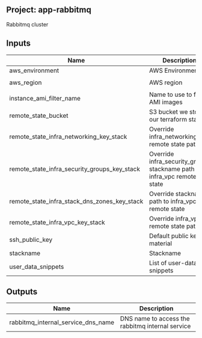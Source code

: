 ## Project: app-rabbitmq

Rabbitmq cluster


## Inputs

| Name | Description | Type | Default | Required |
|------|-------------|:----:|:-----:|:-----:|
| aws_environment | AWS Environment | string | - | yes |
| aws_region | AWS region | string | `eu-west-1` | no |
| instance_ami_filter_name | Name to use to find AMI images | string | `` | no |
| remote_state_bucket | S3 bucket we store our terraform state in | string | - | yes |
| remote_state_infra_networking_key_stack | Override infra_networking remote state path | string | `` | no |
| remote_state_infra_security_groups_key_stack | Override infra_security_groups stackname path to infra_vpc remote state | string | `` | no |
| remote_state_infra_stack_dns_zones_key_stack | Override stackname path to infra_vpc remote state | string | `` | no |
| remote_state_infra_vpc_key_stack | Override infra_vpc remote state path | string | `` | no |
| ssh_public_key | Default public key material | string | - | yes |
| stackname | Stackname | string | - | yes |
| user_data_snippets | List of user-data snippets | list | - | yes |

## Outputs

| Name | Description |
|------|-------------|
| rabbitmq_internal_service_dns_name | DNS name to access the rabbitmq internal service |

